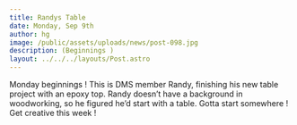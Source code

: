 ```yaml
---
title: Randys Table
date: Monday, Sep 9th
author: hg
image: /public/assets/uploads/news/post-098.jpg
description: (Beginnings )
layout: ../../../layouts/Post.astro
---
```


Monday beginnings ! This is DMS member Randy, finishing his new table project with an epoxy top. Randy doesn’t have a background in woodworking, so he figured he’d start with a table. Gotta start somewhere ! Get creative this week !
